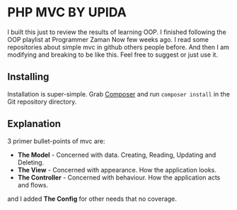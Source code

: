 # PHP MVC BY UPIDA

I built this just to review the results of learning OOP. I finished following the OOP playlist at Programmer Zaman Now few weeks ago. I read some repositories about simple mvc in github others people before. And then I am modifying and breaking to be like this. Feel free to suggest or just use it.

## Installing

Installation is super-simple. Grab [Composer](http://getcomposer.org/) and run `composer install` in the Git repository directory.

## Explanation

3 primer bullet-points of mvc are:

- **The Model** - Concerned with data. Creating, Reading, Updating and Deleting.
- **The View** - Concerned with appearance. How the application looks.
- **The Controller** - Concerned with behaviour. How the application acts and flows.

and I added **The Config** for other needs that no coverage.
